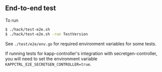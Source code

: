 ## End-to-end test

To run

```bash
$ ./hack/test-e2e.sh
$ ./hack/test-e2e.sh -run TestVersion
```

See `./test/e2e/env.go` for required environment variables for some tests.

If running tests for kapp-controller's integration with secretgen-controller, 
you will need to set the environment variable `KAPPCTRL_E2E_SECRETGEN_CONTROLLER=true`. 
